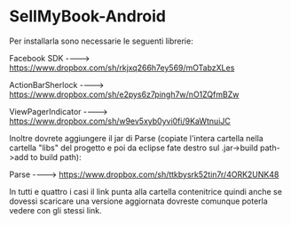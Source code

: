 SellMyBook-Android
==================

Per installarla sono necessarie le seguenti librerie:

Facebook SDK ----> https://www.dropbox.com/sh/rkjxq266h7ey569/mOTabzXLes

ActionBarSherlock ----> https://www.dropbox.com/sh/e2pys6z7pingh7w/nO1ZQfmBZw

ViewPagerIndicator ----> https://www.dropbox.com/sh/w9ev5xyb0yvi0fi/9KaWtnuiJC

Inoltre dovrete aggiungere il jar di Parse (copiate l'intera cartella nella cartella "libs" del progetto e poi da eclipse fate destro 
sul .jar->build path->add to build path):

Parse ----> https://www.dropbox.com/sh/ttkbysrk52tin7r/4ORK2UNK48

In tutti e quattro i casi il link punta alla cartella contenitrice quindi anche se dovessi scaricare una versione aggiornata dovreste comunque poterla vedere con gli stessi link.
